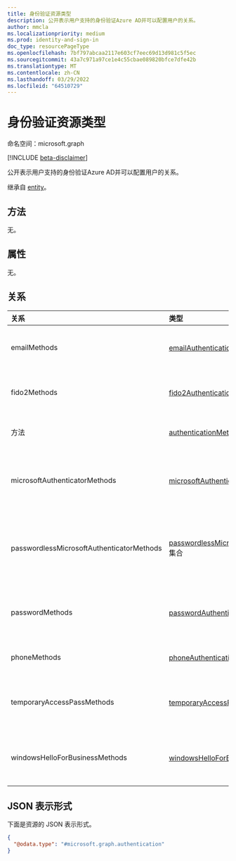 ```yaml
---
title: 身份验证资源类型
description: 公开表示用户支持的身份验证Azure AD并可以配置用户的关系。
author: mmcla
ms.localizationpriority: medium
ms.prod: identity-and-sign-in
doc_type: resourcePageType
ms.openlocfilehash: 7bf797abcaa2117e603cf7eec69d13d981c5f5ec
ms.sourcegitcommit: 43a7c971a97ce1e4c55cbae089820bfce7dfe42b
ms.translationtype: MT
ms.contentlocale: zh-CN
ms.lasthandoff: 03/29/2022
ms.locfileid: "64510729"
---
```

# <a name="authentication-resource-type"></a>身份验证资源类型

命名空间：microsoft.graph

[!INCLUDE [beta-disclaimer](../../includes/beta-disclaimer.md)]

公开表示用户支持的身份验证Azure AD并可以配置用户的关系。

继承自 [entity](entity.md)。

## <a name="methods"></a>方法

无。

## <a name="properties"></a>属性

无。

## <a name="relationships"></a>关系
|关系|类型|说明|
|:---|:---|:---|
|emailMethods|[emailAuthenticationMethod](../resources/emailauthenticationmethod.md) 集合|表示注册到用户以进行身份验证的电子邮件地址。 |
|fido2Methods|[fido2AuthenticationMethod](../resources/fido2authenticationmethod.md) 集合|表示注册到用户以进行身份验证的 FIDO2 安全密钥。|
|方法|[authenticationMethod](../resources/authenticationmethod.md) 集合| 表示注册到用户的所有身份验证方法。|
|microsoftAuthenticatorMethods|[microsoftAuthenticatorAuthenticationMethod](../resources/microsoftauthenticatorauthenticationmethod.md) 集合| 注册到Microsoft Authenticator的用户的应用程序的详细信息。 |
|passwordlessMicrosoftAuthenticatorMethods|[passwordlessMicrosoftAuthenticatorAuthenticationMethod](../resources/passwordlessmicrosoftauthenticatorauthenticationmethod.md) 集合|表示Microsoft Authenticator用户电话登录方法进行身份验证的无密码登录方法。|
|passwordMethods|[passwordAuthenticationMethod](../resources/passwordauthenticationmethod.md) 集合|表示注册到用户以进行身份验证的密码身份验证方法的详细信息。|
|phoneMethods|[phoneAuthenticationMethod](../resources/phoneauthenticationmethod.md) 集合|表示注册到用户以进行身份验证的电话。 |
|temporaryAccessPassMethods|[temporaryAccessPassAuthenticationMethod](../resources/temporaryaccesspassauthenticationmethod.md) 集合|代表通过限时密码向用户注册用于进行身份验证的临时访问传递。|
|windowsHelloForBusinessMethods|[windowsHelloForBusinessAuthenticationMethod](../resources/windowshelloforbusinessauthenticationmethod.md) 集合|表示Windows Hello 企业版用户进行身份验证的身份验证方法。|

## <a name="json-representation"></a>JSON 表示形式
下面是资源的 JSON 表示形式。
<!-- {
  "blockType": "resource",
  "keyProperty": "id",
  "@odata.type": "microsoft.graph.authentication",
  "openType": false
}
-->
``` json
{
  "@odata.type": "#microsoft.graph.authentication"
}
```

